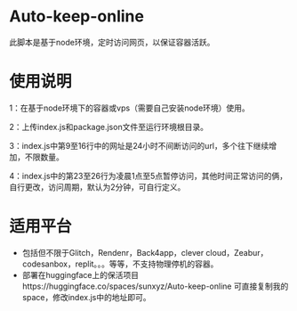 # Auto-keep-online

此脚本是基于node环境，定时访问网页，以保证容器活跃。

# 使用说明 
1：在基于node环境下的容器或vps（需要自己安装node环境）使用。

2：上传index.js和package.json文件至运行环境根目录。

3：index.js中第9至16行中的网址是24小时不间断访问的url，多个往下继续增加，不限数量。

4：index.js中的第23至26行为凌晨1点至5点暂停访问，其他时间正常访问的俩，自行更改，访问周期，默认为2分钟，可自行定义。

# 适用平台
* 包括但不限于Glitch，Rendenr，Back4app，clever cloud，Zeabur，codesanbox，replit。。。等等，不支持物理停机的容器。
* 部署在huggingface上的保活项目https://huggingface.co/spaces/sunxyz/Auto-keep-online 可直接复制我的space，修改index.js中的地址即可。

